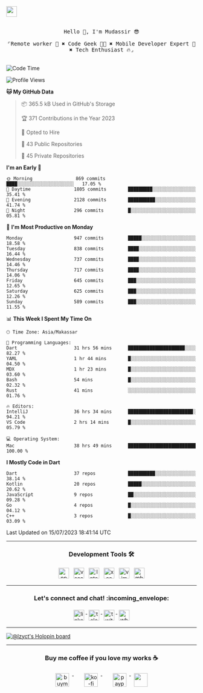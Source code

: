

<a href = "mailto: hey.mudassir@gmail.com">
<img src="https://github.com/ukieTux/ukieTux/blob/master/open2work.svg"  height=28  /></a>
<br/>
<br/>
<p align="center">
  <samp>
   Hello 👋,  I'm Mudassir 😎
    <br><br>
    ⌜Remote worker 💼 ✖︎ Code Geek 👨‍💻 ✖︎  Mobile Developer Expert 📱 ✖︎ Tech Enthusiast 🔥⌟
  </samp>
<br><br>


<!--START_SECTION:waka-->
![Code Time](http://img.shields.io/badge/Code%20Time-5%2C051%20hrs%2018%20mins-blue)

![Profile Views](http://img.shields.io/badge/Profile%20Views-2-blue)

**🐱 My GitHub Data** 

> 📦 365.5 kB Used in GitHub's Storage 
 > 
> 🏆 371 Contributions in the Year 2023
 > 
> 💼 Opted to Hire
 > 
> 📜 43 Public Repositories 
 > 
> 🔑 45 Private Repositories 
 > 
**I'm an Early 🐤** 

```text
🌞 Morning                869 commits         ████░░░░░░░░░░░░░░░░░░░░░   17.05 % 
🌆 Daytime                1805 commits        █████████░░░░░░░░░░░░░░░░   35.41 % 
🌃 Evening                2128 commits        ██████████░░░░░░░░░░░░░░░   41.74 % 
🌙 Night                  296 commits         █░░░░░░░░░░░░░░░░░░░░░░░░   05.81 % 
```
📅 **I'm Most Productive on Monday** 

```text
Monday                   947 commits         █████░░░░░░░░░░░░░░░░░░░░   18.58 % 
Tuesday                  838 commits         ████░░░░░░░░░░░░░░░░░░░░░   16.44 % 
Wednesday                737 commits         ████░░░░░░░░░░░░░░░░░░░░░   14.46 % 
Thursday                 717 commits         ████░░░░░░░░░░░░░░░░░░░░░   14.06 % 
Friday                   645 commits         ███░░░░░░░░░░░░░░░░░░░░░░   12.65 % 
Saturday                 625 commits         ███░░░░░░░░░░░░░░░░░░░░░░   12.26 % 
Sunday                   589 commits         ███░░░░░░░░░░░░░░░░░░░░░░   11.55 % 
```


📊 **This Week I Spent My Time On** 

```text
🕑︎ Time Zone: Asia/Makassar

💬 Programming Languages: 
Dart                     31 hrs 56 mins      █████████████████████░░░░   82.27 % 
YAML                     1 hr 44 mins        █░░░░░░░░░░░░░░░░░░░░░░░░   04.50 % 
MDX                      1 hr 23 mins        █░░░░░░░░░░░░░░░░░░░░░░░░   03.60 % 
Bash                     54 mins             █░░░░░░░░░░░░░░░░░░░░░░░░   02.32 % 
Rust                     41 mins             ░░░░░░░░░░░░░░░░░░░░░░░░░   01.76 % 

🔥 Editors: 
IntelliJ                 36 hrs 34 mins      ████████████████████████░   94.21 % 
VS Code                  2 hrs 14 mins       █░░░░░░░░░░░░░░░░░░░░░░░░   05.79 % 

💻 Operating System: 
Mac                      38 hrs 49 mins      █████████████████████████   100.00 % 
```

**I Mostly Code in Dart** 

```text
Dart                     37 repos            ██████████░░░░░░░░░░░░░░░   38.14 % 
Kotlin                   20 repos            █████░░░░░░░░░░░░░░░░░░░░   20.62 % 
JavaScript               9 repos             ██░░░░░░░░░░░░░░░░░░░░░░░   09.28 % 
Go                       4 repos             █░░░░░░░░░░░░░░░░░░░░░░░░   04.12 % 
C++                      3 repos             █░░░░░░░░░░░░░░░░░░░░░░░░   03.09 % 
```




 Last Updated on 15/07/2023 18:41:14 UTC
<!--END_SECTION:waka-->



---

<h3 align="center">Development Tools 🛠</h3>


<p align="center">

  <!-- For more icons please follow  https://github.com/ukieTux/ColoredBadges -->

  <img src="https://github.com/ukieTux/ukieTux/blob/master/assets/npm.svg" alt="npm" style="vertical-align:top;margin:4px" height=28>
  <img src="https://github.com/ukieTux/ukieTux/blob/master/assets/visualstudio_code.svg" alt="vscode" style="vertical-align:top; margin:4px" height=28>
  <img src="https://github.com/ukieTux/ukieTux/blob/master/assets/jetbrains_intellij.svg" alt="Intellij CE" style="vertical-align:top; margin:4px" height=28>
   <img src="https://github.com/ukieTux/ukieTux/blob/master/assets/xcode.svg" alt="xcode" style="vertical-align:top; margin:4px" height=28>
    <img src="https://github.com/ukieTux/ukieTux/blob/master/assets/vim.svg" alt="vim" style="vertical-align:top; margin:4px" height=28>
    
   <img src="https://github.com/ukieTux/ukieTux/blob/master/assets/mac.svg" alt="mbp2018" style="vertical-align:top; margin:4px" height=28>

---

<h3 align="center">Let's connect and chat! :incoming_envelope:</h3>
<p align="center">
  <a href="https://www.linkedin.com/in/mudassir-321462139/" target="_blank">
    <img src="https://github.com/ukieTux/ukieTux/blob/master/assets/linkedin.svg" alt="linkedin" style="vertical-align:top; margin:4px" height=28>
  </a>
  <a href="https://t.me/ukieTux" target="_blank">
    <img src="https://github.com/ukieTux/ukieTux/blob/master/assets/telegram.svg" alt="telegram" style="vertical-align:top; margin:4px" height=28>
  </a>
  <a href="https://twitter.com/ukieTux" target="_blank">
    <img src="https://github.com/ukieTux/ukieTux/blob/master/assets/twitter.svg" alt="twitter" style="vertical-align:top; margin:4px" height=28>
  </a>
  <a href="https://api.whatsapp.com/send?phone=628114441069&text=&source=&data=&app_absent=" target="_blank">
    <img src="https://github.com/ukieTux/ukieTux/blob/master/assets/whatsapp.svg" alt="whatsapp" style="vertical-align:top; margin:4px" height=28>
  </a>
</p>

---
[![@lzyct's Holopin board](https://holopin.me/lzyct)](https://holopin.io/@lzyct)

---
<h3 align="center">Buy me coffee if you love my works ☕️</h3>
<p align="center">
  <a href="https://www.buymeacoffee.com/Lzyct" target="_blank">
    <img src="https://www.buymeacoffee.com/assets/img/guidelines/download-assets-sm-2.svg" alt="buymeacoffe" style="vertical-align:top; margin:8px" height="36">
  </a>&nbsp;&nbsp;&nbsp;&nbsp;
   <a href="https://ko-fi.com/Lzyct" target="_blank">
    <img src="https://help.ko-fi.com/system/photos/3604/0095/9793/logo_circle.png" alt="ko-fi" style="vertical-align:top; margin:8px" height="36">
  </a>&nbsp;&nbsp;&nbsp;&nbsp;
  <a href="https://paypal.me/ukieTux" target="_blank">
    <img src="https://blog.zoom.us/wp-content/uploads/2019/08/paypal.png" alt="paypal" style="vertical-align:top; margin:8px" height="36">
  </a>
  <a href="https://saweria.co/Lzyct" target="_blank">
   <img src="https://1.bp.blogspot.com/-7OuHSxaNk6A/X92QPg8L9kI/AAAAAAAAG0E/lUzKf_uuVP8jCqvXpA7juh_l-TfK2jnbwCLcBGAsYHQ/s16000/SAWERIA.webp" style="vertical-align:top; margin:8px" height="36">
  </a>
</p>
<br><br>
